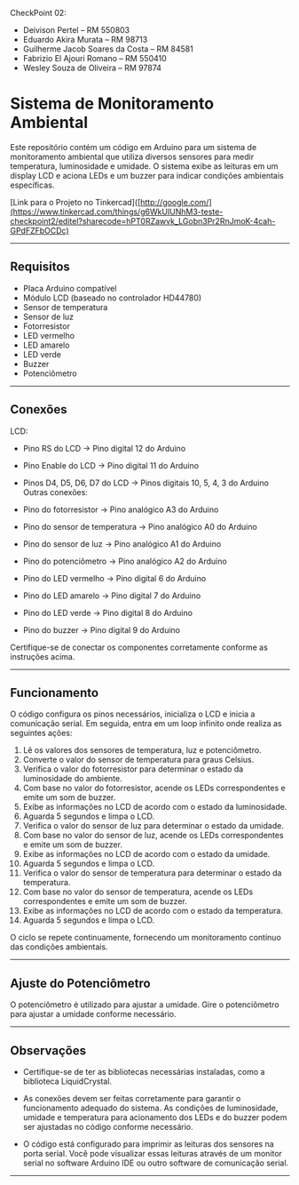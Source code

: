 CheckPoint 02:

- Deivison Pertel – RM 550803
- Eduardo Akira Murata – RM 98713
- Guilherme Jacob Soares da Costa – RM 84581
- Fabrizio El Ajouri Romano – RM 550410
- Wesley Souza de Oliveira – RM 97874

# Sistema de Monitoramento Ambiental
Este repositório contém um código em Arduino para um sistema de monitoramento ambiental que utiliza diversos sensores para medir temperatura, luminosidade e umidade. O sistema exibe as leituras em um display LCD e aciona LEDs e um buzzer para indicar condições ambientais específicas.

[Link para o Projeto no Tinkercad]([http://google.com/](https://www.tinkercad.com/things/g6WkUIUNhM3-teste-checkpoint2/editel?sharecode=hPT0RZawvk_LGobn3Pr2RnJmoK-4cah-GPdFZFbOCDc)

---

## Requisitos
- Placa Arduino compatível
- Módulo LCD (baseado no controlador HD44780)
- Sensor de temperatura
- Sensor de luz
- Fotorresistor
- LED vermelho
- LED amarelo
- LED verde
- Buzzer
- Potenciômetro

---

## Conexões
LCD:

- Pino RS do LCD -> Pino digital 12 do Arduino
- Pino Enable do LCD -> Pino digital 11 do Arduino
- Pinos D4, D5, D6, D7 do LCD -> Pinos digitais 10, 5, 4, 3 do Arduino
Outras conexões:

- Pino do fotorresistor -> Pino analógico A3 do Arduino
- Pino do sensor de temperatura -> Pino analógico A0 do Arduino
- Pino do sensor de luz -> Pino analógico A1 do Arduino
- Pino do potenciômetro -> Pino analógico A2 do Arduino
- Pino do LED vermelho -> Pino digital 6 do Arduino
- Pino do LED amarelo -> Pino digital 7 do Arduino
- Pino do LED verde -> Pino digital 8 do Arduino
- Pino do buzzer -> Pino digital 9 do Arduino

Certifique-se de conectar os componentes corretamente conforme as instruções acima.

---
## Funcionamento
O código configura os pinos necessários, inicializa o LCD e inicia a comunicação serial. Em seguida, entra em um loop infinito onde realiza as seguintes ações:

1. Lê os valores dos sensores de temperatura, luz e potenciômetro.
2. Converte o valor do sensor de temperatura para graus Celsius.
3. Verifica o valor do fotorresistor para determinar o estado da luminosidade do ambiente.
4. Com base no valor do fotorresistor, acende os LEDs correspondentes e emite um som de buzzer.
5. Exibe as informações no LCD de acordo com o estado da luminosidade.
6. Aguarda 5 segundos e limpa o LCD.
7. Verifica o valor do sensor de luz para determinar o estado da umidade.
8. Com base no valor do sensor de luz, acende os LEDs correspondentes e emite um som de buzzer.
9. Exibe as informações no LCD de acordo com o estado da umidade.
10. Aguarda 5 segundos e limpa o LCD.
11. Verifica o valor do sensor de temperatura para determinar o estado da temperatura.
12. Com base no valor do sensor de temperatura, acende os LEDs correspondentes e emite um som de buzzer.
13. Exibe as informações no LCD de acordo com o estado da temperatura.
14. Aguarda 5 segundos e limpa o LCD.

O ciclo se repete continuamente, fornecendo um monitoramento contínuo das condições ambientais.

----
## Ajuste do Potenciômetro
O potenciômetro é utilizado para ajustar a umidade. Gire o potenciômetro para ajustar a umidade conforme necessário.

----
## Observações
- Certifique-se de ter as bibliotecas necessárias instaladas, como a biblioteca LiquidCrystal.

- As conexões devem ser feitas corretamente para garantir o funcionamento adequado do sistema.
As condições de luminosidade, umidade e temperatura para acionamento dos LEDs e do buzzer podem ser ajustadas no código conforme necessário.

- O código está configurado para imprimir as leituras dos sensores na porta serial. Você pode visualizar essas leituras através de um monitor serial no software Arduino IDE ou outro software de comunicação serial.

---

